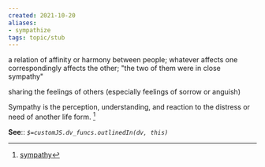 ```yaml
---
created: 2021-10-20
aliases:
- sympathize
tags: topic/stub
---
```

a relation of affinity or harmony between people; whatever affects one correspondingly affects the other; "the two of them were in close sympathy"  

sharing the feelings of others (especially feelings of sorrow or anguish)  

Sympathy is the perception, understanding, and reaction to the distress or need of another life form. 
[^1]

**See**::
*`$=customJS.dv_funcs.outlinedIn(dv, this)`*


[^1]: [sympathy](https://en.wikipedia.org/wiki/Sympathy)